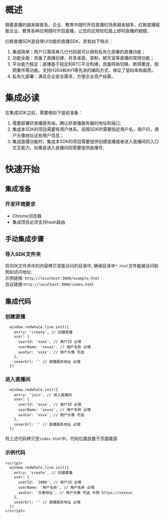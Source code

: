 # 概述

随着直播的越来越普及，企业、教育中随时开启直播的场景越来越多，红鲸直播赋能企业、教育各种应用随时开启直播，让您的应用轻松插上即时直播的翅膀。

红鲸直播SDK是自带UI功能的直播SDK，具有如下特点：
1. 集成简单：用户只需简单几行代码就可以拥有私有化部署的直播功能；
2. 功能全面：具备了直播创建，共享桌面，录制，聊天室等直播的常用功能；
3. 平台能力稳定：直播基于稳定的RTC平台构建，具备网络切换，断网重连，弱网重传等功能。支持H264和AV1等先进的编码方式，保证了低码率和画质。
4. 私有化部署：满足企业安全需求，方便企业资产结算。

# 集成必读

在集成SDK之前，需要做如下提前准备：
1. 需要部署好直播服务端，确认好直播服务器的地址和端口;
2. 集成本SDK的项目需要有用户体系，调用SDK时需要指定用户名，用户ID，用户头像地址这些用户信息；
3. 集成直播功能时，集成本SDK的项目需要提供创建直播或者进入直播间的入口交互能力，如果是进入直播间则需要提供直播号;

# 快速开始

## 集成准备

### 开发环境要求

- Chrome浏览器
- 集成项目必须支持hash路由

## 手动集成步骤
### 导入SDK文件夹
将SDK文件夹中的内容拷贝至能访问的目录中, 确保目录中<code>*.html</code>文件能被访问到<br/> 
例如访问地址: <br/>
示例链接: <code>http://localhost:3000/example.html</code><br/>
会议链接:<code>http://localhost:3000/index.html</code>


## 集成代码
### 创建直播
```
  window.redwhale.live.init({
    entry: 'create', // 创建直播
    user: {
      userId: 'xxxx', // 用户ID 必填
      userName: 'xxxxx', // 用户名称 必填
      avatar: 'xxxx', // 用户头像 可选
    },
    severUrl: '' // 直播服务地址 必填
  })
```
### 进入直播间
```
  window.redwhale.init({
    entry: 'join', // 进入直播间
    user: {
      userId: 'xxxx', // 用户ID 必填
      userName: 'xxxxx', // 用户名称 必填
      avatar: 'xxxx', // 用户头像 可选
    },
    severUrl: '' // 直播服务地址 必填
  })
```
将上述代码拷贝至<code>index.html</code>中，代码位置放置于页面尾部
### 示例代码

```
<script>
  window.redwhale.live.init({
    entry: 'create', // 创建直播
    user: {
      userId: '1000', // 用户ID 必填
      userName: '用户名称', // 用户名称 必填
      avatar: '头像地址', // 用户头像 可选 示例 https://xxxxxx
    },
    severUrl: '' // 直播服务地址 必填
  })
</script>
```